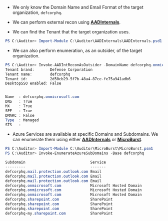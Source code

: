 - We only know the Domain Name and Email Format of the target organization, `defcorphq`.
- We can perform external recon using [**AADInternals**](https://github.com/Gerenios/AADInternals).

- We can find the Tenant that the target organization uses.
```powershell
PS C:\Auditor> Import-Module C:\Auditor\AADInternals\AADInternals.psd1
```

- We can also perform enumeration, as an outsider, of the target organization.
```powershell
PS C:\Auditor> Invoke-AADIntReconAsOutsider -DomainName defcorphq.onmicrosoft.com
Tenant brand:       Defense Corporation
Tenant name:        defcorphq
Tenant id:          2d50cb29-5f7b-48a4-87ce-fe75a941adb6
DesktopSSO enabled: False


Name  : defcorphq.onmicrosoft.com
DNS   : True
MX    : True
SPF   : True
DMARC : False
Type  : Managed
STS   :
```

- Azure Services are available at specific Domains and Subdomains. We can enumerate them using either [**AADInternals**](https://github.com/Gerenios/AADInternals) or [**MicroBurst**](https://github.com/NetSPI/MicroBurst).
```powershell
PS C:\Auditor> Import-Module C:\Auditor\MicroBurst\MicroBurst.psm1
PS C:\Auditor> Invoke-EnumerateAzureSubDomains -Base defcorphq

Subdomain                             Service
---------                             -------
defcorphq.mail.protection.outlook.com Email
defcorphq.mail.protection.outlook.com Email
defcorphq.mail.protection.outlook.com Email
defcorphq.onmicrosoft.com             Microsoft Hosted Domain
defcorphq.onmicrosoft.com             Microsoft Hosted Domain
defcorphq.onmicrosoft.com             Microsoft Hosted Domain
defcorphq.sharepoint.com              SharePoint
defcorphq.sharepoint.com              SharePoint
defcorphq.sharepoint.com              SharePoint
defcorphq-my.sharepoint.com           SharePoint
```

